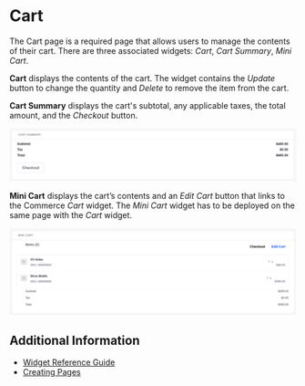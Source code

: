 # Cart

The Cart page is a required page that allows users to manage the contents of their cart. There are three associated widgets: _Cart_, _Cart Summary_, _Mini Cart_.

**Cart** displays the contents of the cart. The widget contains the _Update_ button to change the quantity and _Delete_ to remove the item from the cart.

**Cart Summary** displays the cart's subtotal, any applicable taxes, the total amount, and the _Checkout_ button.

![Cart Summary](./cart/images/01.png)

**Mini Cart** displays the cart’s contents and an _Edit Cart_ button that links to the Commerce _Cart_ widget. The _Mini Cart_ widget has to be deployed on the same page with the _Cart_ widget.

![Mini Cart](./cart/images/02.png)

## Additional Information

-   [Widget Reference Guide](../widget-reference.md)
-   [Creating Pages](https://help.liferay.com/hc/en-us/articles/360018171291-Creating-Pages)
